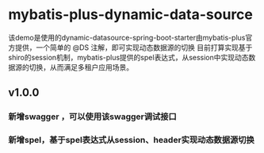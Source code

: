 # mybatis-plus-dynamic-data-source
该demo是使用的dynamic-datasource-spring-boot-starter由mybatis-plus官方提供，一个简单的 @DS 注解，即可实现动态数据源的切换
目前打算实现基于shiro的session机制，mybatis-plus提供的spel表达式，从session中实现动态数据源的切换，从而满足多租户应用场景。
## v1.0.0
  ### 新增swagger ，可以使用该swagger调试接口
  ### 新增spel，基于spel表达式从session、header实现动态数据源切换

